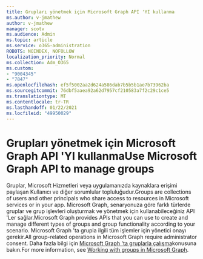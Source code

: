 ```yaml
---
title: Grupları yönetmek için Microsoft Graph API 'YI kullanma
ms.author: v-jmathew
author: v-jmathew
manager: scotv
ms.audience: Admin
ms.topic: article
ms.service: o365-administration
ROBOTS: NOINDEX, NOFOLLOW
localization_priority: Normal
ms.collection: Adm_O365
ms.custom:
- "9004345"
- "7847"
ms.openlocfilehash: ef5f5002aa2d624a586dab7b5b5b1ae7b73962ba
ms.sourcegitcommit: 76dbf5aaea92a62d7957cf210583a7f2c29c1ce5
ms.translationtype: MT
ms.contentlocale: tr-TR
ms.lasthandoff: 01/22/2021
ms.locfileid: "49950029"
---
```

# <a name="use-microsoft-graph-api-to-manage-groups"></a><span data-ttu-id="07d4e-102">Grupları yönetmek için Microsoft Graph API 'YI kullanma</span><span class="sxs-lookup"><span data-stu-id="07d4e-102">Use Microsoft Graph API to manage groups</span></span>

<span data-ttu-id="07d4e-103">Gruplar, Microsoft Hizmetleri veya uygulamanızda kaynaklara erişimi paylaşan Kullanıcı ve diğer sorumlular topluluğudur.</span><span class="sxs-lookup"><span data-stu-id="07d4e-103">Groups are collections of users and other principals who share access to resources in Microsoft services or in your app.</span></span> <span data-ttu-id="07d4e-104">Microsoft Graph, senaryonuza göre farklı türlerde gruplar ve grup işlevleri oluşturmak ve yönetmek için kullanabileceğiniz API 'Ler sağlar.</span><span class="sxs-lookup"><span data-stu-id="07d4e-104">Microsoft Graph provides APIs that you can use to create and manage different types of groups and group functionality according to your scenario.</span></span> <span data-ttu-id="07d4e-105">Microsoft Graph 'ta grupla ilgili tüm işlemler için yönetici onayı gerekir.</span><span class="sxs-lookup"><span data-stu-id="07d4e-105">All group-related operations in Microsoft Graph require administrator consent.</span></span> <span data-ttu-id="07d4e-106">Daha fazla bilgi için [Microsoft Graph 'ta gruplarla çalışma](https://docs.microsoft.com/graph/api/resources/groups-overview)konusuna bakın.</span><span class="sxs-lookup"><span data-stu-id="07d4e-106">For more information, see [Working with groups in Microsoft Graph](https://docs.microsoft.com/graph/api/resources/groups-overview).</span></span>
